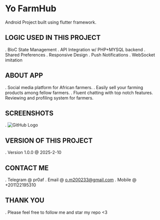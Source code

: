 # Yo FarmHub

Android Project built using flutter framework.

## LOGIC USED IN THIS PROJECT
. BloC State Management
. API Integration w/ PHP+MYSQL backend
. Shared Preferences
. Responsive Design
. Push Notifications
. WebSocket imitation

## ABOUT APP
. Social media platform for African farmers. 
. Easily sell your farming products among fellow farmers. 
. Fluent chatting with top notch features. Reviewing and profiling system for farmers.

## SCREENSHOTS
. ![GitHub Logo](https://github.githubassets.com/images/modules/logos_page/GitHub-Mark.png)

## VERSION OF THIS PROJECT
. Version 1.0.0 @ 2025-2-10

## CONTACT ME
. Telegram @ pr0af
. Email @ o.m200233@gmail.com
. Mobile @ +201122195310

## THANK YOU
. Please feel free to follow me and star my repo <3
